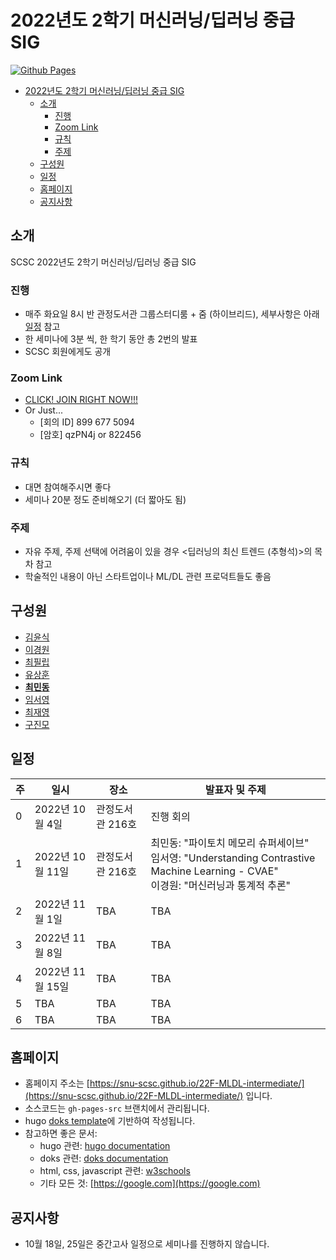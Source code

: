 # 2022년도 2학기 머신러닝/딥러닝 중급 SIG

[![Github Pages](https://github.com/SNU-SCSC/22F-MLDL-Intermediate/actions/workflows/gh-pages.yml/badge.svg?branch=gh-pages-src)](https://github.com/SNU-SCSC/22F-MLDL-Intermediate/actions/workflows/gh-pages.yml)

- [2022년도 2학기 머신러닝/딥러닝 중급 SIG](#2022년도-2학기-머신러닝딥러닝-중급-sig)
  - [소개](#소개)
    - [진행](#진행)
    - [Zoom Link](#zoom-link)
    - [규칙](#규칙)
    - [주제](#주제)
  - [구성원](#구성원)
  - [일정](#일정)
  - [홈페이지](#홈페이지)
  - [공지사항](#공지사항)

## 소개

SCSC 2022년도 2학기 머신러닝/딥러닝 중급 SIG

### 진행

- 매주 화요일 8시 반 관정도서관 그룹스터디룸 + 줌 (하이브리드), 세부사항은 아래 [일정](#일정) 참고
- 한 세미나에 3분 씩, 한 학기 동안 총 2번의 발표
- SCSC 회원에게도 공개

### Zoom Link

- [CLICK! JOIN RIGHT NOW!!!](https://snu-ac-kr.zoom.us/j/8996775094?pwd=akhCMDZPRnR3VisrcFNvU20rbFpUdz09)
- Or Just...
  - [회의 ID] 899 677 5094
  - [암호] qzPN4j or 822456

### 규칙

- 대면 참여해주시면 좋다
- 세미나 20분 정도 준비해오기 (더 짧아도 됨)

### 주제

- 자유 주제, 주제 선택에 어려움이 있을 경우 <딥러닝의 최신 트렌드 (추형석)>의 목차 참고
- 학술적인 내용이 아닌 스타트업이나 ML/DL 관련 프로덕트들도 좋음

## 구성원

- [김윤식](https://github.com/yoonshik1205)
- [이경원](https://github.com/kw-lee)
- [최필립](https://github.com/pswcsj)
- [유상훈](https://github.com/sanghoonnam)
- [**최민동**](https://github.com/orange-fritters)
- [임서영](https://github.com/xxbelight)
- [최재영](https://github.com/Jaeyoung-Choi)
- [구진모](https://github.com/linear0127)

## 일정

| 주  | 일시             | 장소             |  발표자 및 주제                                                                                                                         |
| --- | ---------------- | ---------------- | --------------------------------------------------------------------------------------------------------------------------------------- |
| 0   | 2022년 10월 4일  | 관정도서관 216호 | 진행 회의                                                                                                                               |
| 1   | 2022년 10월 11일 | 관정도서관 216호 | 최민동: "파이토치 메모리 슈퍼세이브"<br>임서영: "Understanding Contrastive Machine Learning - CVAE"<br>이경원: "머신러닝과 통계적 추론" |
| 2   | 2022년 11월 1일  | TBA              | TBA                                                                                                                                     |
| 3   | 2022년 11월 8일  | TBA              | TBA                                                                                                                                     |
| 4   | 2022년 11월 15일 | TBA              | TBA                                                                                                                                     |
| 5   | TBA              | TBA              | TBA                                                                                                                                     |
| 6   | TBA              | TBA              | TBA                                                                                                                                     |

## 홈페이지

* 홈페이지 주소는 [https://snu-scsc.github.io/22F-MLDL-intermediate/](https://snu-scsc.github.io/22F-MLDL-intermediate/) 입니다.
* 소스코드는 `gh-pages-src` 브랜치에서 관리됩니다.
* hugo [doks template](https://github.com/h-enk/doks)에 기반하여 작성됩니다.
* 참고하면 좋은 문서:
  * hugo 관련: [hugo documentation](https://gohugo.io/documentation/)
  * doks 관련: [doks documentation](https://getdoks.org)
  * html, css, javascript 관련: [w3schools](https://www.w3schools.com)
  * 기타 모든 것: [https://google.com](https://google.com)

## 공지사항

- 10월 18일, 25일은 중간고사 일정으로 세미나를 진행하지 않습니다.

